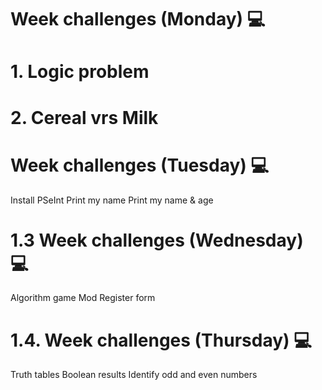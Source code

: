 # Week challenges (Monday) 💻
# 1. Logic problem
# 2. Cereal vrs Milk
# Week challenges (Tuesday) 💻
Install PSeInt
Print my name
Print my name & age
# 1.3 Week challenges (Wednesday) 💻
Algorithm game
Mod
Register form
# 1.4. Week challenges (Thursday) 💻
Truth tables
Boolean results
Identify odd and even numbers
